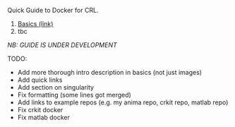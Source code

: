 Quick Guide to Docker for CRL. 

1. [Basics (link)](https://github.com/sergeicu/docker_intro/blob/main/basics.md)
2. tbc

*NB: GUIDE IS UNDER DEVELOPMENT*

TODO: 
- Add more thorough intro description in basics (not just images)  
- Add quick links 
- Add section on singularity
- Fix formatting (some lines got merged) 
- Add links to example repos (e.g. my anima repo, crkit repo, matlab repo) 
- Fix crkit docker 
- Fix matlab docker 
